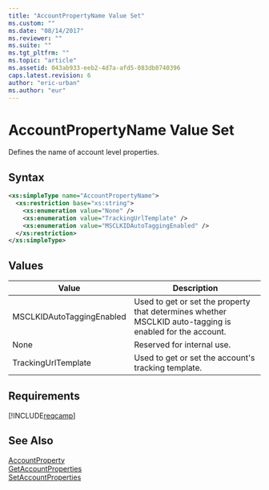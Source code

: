```yaml
---
title: "AccountPropertyName Value Set"
ms.custom: ""
ms.date: "08/14/2017"
ms.reviewer: ""
ms.suite: ""
ms.tgt_pltfrm: ""
ms.topic: "article"
ms.assetid: 043ab933-eeb2-4d7a-afd5-083db0740396
caps.latest.revision: 6
author: "eric-urban"
ms.author: "eur"
---
```

# AccountPropertyName Value Set
Defines the name of account level properties.

## Syntax

```xml
<xs:simpleType name="AccountPropertyName">
  <xs:restriction base="xs:string">
    <xs:enumeration value="None" />
    <xs:enumeration value="TrackingUrlTemplate" />
    <xs:enumeration value="MSCLKIDAutoTaggingEnabled" />
  </xs:restriction>
</xs:simpleType>
```

## Values

|Value|Description|
|---------|---------------|
|MSCLKIDAutoTaggingEnabled|Used to get or set the property that determines whether MSCLKID auto-tagging is enabled for the account.|
|None|Reserved for internal use.|
|TrackingUrlTemplate|Used to get or set the account's tracking template.|

## Requirements
[!INCLUDE[reqcamp](../campaign-api/includes/reqcamp.md)]
## See Also
[AccountProperty](../campaign-api/accountproperty-data-object.md)  
[GetAccountProperties](../campaign-api/getaccountproperties-service-operation.md)  
[SetAccountProperties](../campaign-api/setaccountproperties-service-operation.md)  
